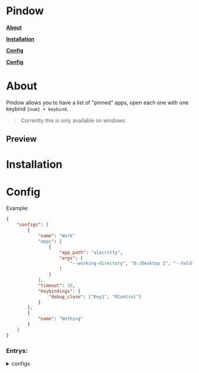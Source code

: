 # Pindow
**[About](#About)**

**[Installation](#Installation)**

**[Config](#Config)**

**[Config](#Contributing)**

# About
Pindow allows you to have a list of "pinned" apps, open each one with one keybind `{num} + keybind`.
> Currently this is only available on windows
## Preview

# Installation

# Config
Example:
```json
{
    "configs": [
        {
            "name": "Work"
            "apps": [
                {
                    "app_path": "alacritty",
                    "args": [
                        "--working-directory", "D:/Desktop 2", "--hold"
                    ]
                }
            ],
            "timeout": 10,
            "keybindings": {
                "debug_close": ["Key1", "RControl"]
            }
        },
        {
            "name": "Nothing"
        }
    ]
}
```
### Entrys:
<details>
<summary>configs</summary>
This is were you put your configs.

> Required

<details>
<summary>name</summary>
The name of your configs

> Default: index of the config

    </details>

    <details>
    <summary>apps</summary>
    A list of all your apps

    > Defaults to empty list

        <details>
        <summary>app_path</summary>
        The path of the app (can be a command)

        > Required
        </details>

        <details>
        <summary>args</summary>
        The arguments passed when spawing the app.

        > Defaults to empty list
        </details>

    </details>

    <details>
    <summary>timout</summary>
    The timeout for the numbers

    > In seconds
    > Default: 5 seconds
    </details>

    <details>
    <summary>keybindings</summary>
    Change the default keybindings

    > Defaults to the default keybindings

        <details>
        <summary>app_num</summary>
        The keybinding that you press to open a app.
        If there is no provided number (or 0), it will spawn a new app with the current focused app if it is in the list.

        > Usage: `{num} + keybinding`
        > Defaults to `LCtrl + ,`
        > See [keys](KEYS.md)
        </details>

        <details>
        <summary>change_config</summary>
        The keybind that you press to change your current config.
        If there is no number provided (or 0), it will increment through the configs.

        > Usage: `{num} + keybinding`
        > Defaults to `LCtrl + \``
        > See [keys](KEYS.md)
        </details>

        <details>
        <summary>debug_clone</summary>
        Closes the app if in debug mode.

        > Usage: `keybinding`
        > Defaults to RCtrl + RAlt`
        > See [keys](KEYS.md)
        </details>

    </details>

</details>

### Arguments/Flags
    `-d` or `--debug`: Starts the app in debug mode.
    `-c {num}` or `--config {num}`: The config that the app starts in. {num} is the index.

### Key
The keys are listed [here](KEYS.md).

# Contributing

## Building

# ToDo
- [ ] Help menu with `--help`
- [ ] Get path of config with flags
- [ ] Load different configs with flags
- [ ] Keybind to pin apps
- [ ] Add custom keybinds to a specific apps
- [ ] GUI

